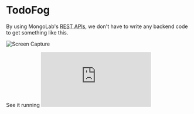 TodoFog
=======

By using MongoLab's [REST APIs](https://support.mongolab.com/entries/20433053-REST-API-for-MongoDB), we don't have to write any backend code to get something like this.



![Screen Capture](http://i.imgur.com/DCHEbHR.png)


See it running ![here](http://sughodke.github.io/TodoFog/index.html)
